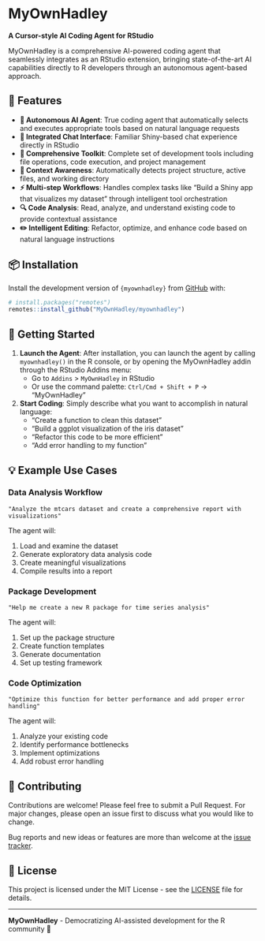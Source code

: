 
<!-- README.md is generated from README.Rmd. Please edit that file -->

# MyOwnHadley

**A Cursor-style AI Coding Agent for RStudio**

MyOwnHadley is a comprehensive AI-powered coding agent that seamlessly
integrates as an RStudio extension, bringing state-of-the-art AI
capabilities directly to R developers through an autonomous agent-based
approach.

## 🚀 Features

- **🤖 Autonomous AI Agent**: True coding agent that automatically
  selects and executes appropriate tools based on natural language
  requests
- **💬 Integrated Chat Interface**: Familiar Shiny-based chat experience
  directly in RStudio
- **🔧 Comprehensive Toolkit**: Complete set of development tools
  including file operations, code execution, and project management
- **🎯 Context Awareness**: Automatically detects project structure,
  active files, and working directory
- **⚡ Multi-step Workflows**: Handles complex tasks like “Build a Shiny
  app that visualizes my dataset” through intelligent tool orchestration
- **🔍 Code Analysis**: Read, analyze, and understand existing code to
  provide contextual assistance
- **✏️ Intelligent Editing**: Refactor, optimize, and enhance code based
  on natural language instructions

## 📦 Installation

Install the development version of `{myownhadley}` from
[GitHub](https://github.com/MyOwnHadley/myownhadley) with:

``` r
# install.packages("remotes")
remotes::install_github("MyOwnHadley/myownhadley")
```

## 🎯 Getting Started

1.  **Launch the Agent**: After installation, you can launch the agent
    by calling `myownhadley()` in the R console, or by opening the
    MyOwnHadley addin through the RStudio Addins menu:
    - Go to `Addins` \> `MyOwnHadley` in RStudio
    - Or use the command palette: `Ctrl/Cmd + Shift + P` → “MyOwnHadley”
2.  **Start Coding**: Simply describe what you want to accomplish in
    natural language:
    - “Create a function to clean this dataset”
    - “Build a ggplot visualization of the iris dataset”
    - “Refactor this code to be more efficient”
    - “Add error handling to my function”

## 💡 Example Use Cases

### Data Analysis Workflow

    "Analyze the mtcars dataset and create a comprehensive report with visualizations"

The agent will:

1.  Load and examine the dataset
2.  Generate exploratory data analysis code
3.  Create meaningful visualizations
4.  Compile results into a report

### Package Development

    "Help me create a new R package for time series analysis"

The agent will:

1.  Set up the package structure
2.  Create function templates
3.  Generate documentation
4.  Set up testing framework

### Code Optimization

    "Optimize this function for better performance and add proper error handling"

The agent will:

1.  Analyze your existing code
2.  Identify performance bottlenecks
3.  Implement optimizations
4.  Add robust error handling

## 🤝 Contributing

Contributions are welcome! Please feel free to submit a Pull Request.
For major changes, please open an issue first to discuss what you would
like to change.

Bug reports and new ideas or features are more than welcome at the
[issue tracker](https://github.com/MyOwnHadley/myownhadley/issues).

## 📄 License

This project is licensed under the MIT License - see the
[LICENSE](LICENSE) file for details.

------------------------------------------------------------------------

**MyOwnHadley** - Democratizing AI-assisted development for the R
community 🎉
